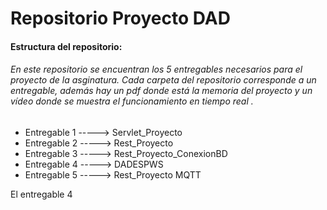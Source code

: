 # Repositorio Proyecto DAD
#### Estructura del repositorio:
###### En este repositorio se encuentran los 5 entregables necesarios para el proyecto de la asginatura. Cada carpeta del repositorio corresponde a un entregable, además hay un pdf donde está la memoria del proyecto y un vídeo donde se muestra el funcionamiento en tiempo real .
- Entregable 1 -----> Servlet_Proyecto 
- Entregable 2 -----> Rest_Proyecto
- Entregable 3 -----> Rest_Proyecto_ConexionBD
- Entregable 4 -----> DADESPWS
- Entregable 5 -----> Rest_Proyecto MQTT

El entregable 4

